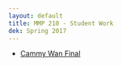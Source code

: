 ```yaml
---
layout: default
title: MMP 210 - Student Work
dek: Spring 2017
---
```


- [Cammy Wan Final](cammy_wan/final/)